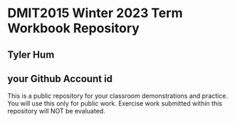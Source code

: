 # DMIT2015 Winter 2023 Term Workbook Repository

## Tyler Hum

## your Github Account id

This is a public repository for your classroom demonstrations and practice. You will use this only for public work. Exercise work submitted within this repository will NOT be evaluated.

